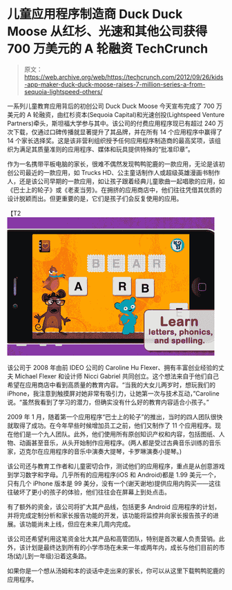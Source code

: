 # 儿童应用程序制造商 Duck Duck Moose 从红杉、光速和其他公司获得 700 万美元的 A 轮融资 TechCrunch

> 原文：<https://web.archive.org/web/https://techcrunch.com/2012/09/26/kids-app-maker-duck-duck-moose-raises-7-million-series-a-from-sequoia-lightspeed-others/>

一系列儿童教育应用背后的初创公司 Duck Duck Moose 今天宣布完成了 700 万美元的 A 轮融资，由红杉资本(Sequoia Capital)和光速创投(Lightspeed Venture Partners)牵头，斯坦福大学参与其中。该公司的付费应用程序现已有超过 240 万次下载，仅通过口碑传播就显著提升了其品牌，并在所有 14 个应用程序中赢得了 14 个家长选择奖。这是该非营利组织授予任何应用程序制造商的最高奖项，该组织为满足其质量准则的应用程序、媒体和玩具提供特殊的“批准印章”。

作为一名携带平板电脑的家长，很难不偶然发现鸭鸭驼鹿的一款应用，无论是该初创公司最近的一款应用，如 Trucks HD、公主童话制作人或超级英雄漫画书制作人，还是该公司早期的一款应用，如让孩子跟着经典儿童歌曲一起唱歌的应用，如《巴士上的轮子》或《老麦当劳》。在拥挤的应用商店中，他们往往凭借其优质的设计脱颖而出。但更重要的是，它们是孩子们会反复使用的应用。

【T2![](img/f2f722eac41c1cefaa94b54fbfd28f43.png "Word Wagon")

该公司于 2008 年由前 IDEO 公司的 Caroline Hu Flexer、拥有丰富创业经验的丈夫 Michael Flexer 和设计师 Nicci Gabriel 共同创立。这个想法来自于他们自己希望在应用商店中看到高质量的教育内容。“当我的大女儿两岁时，想玩我们的 iPhone，我注意到触摸屏对她非常有吸引力，让她第一次与技术互动，”Caroline 说。“虽然我看到了学习的潜力，但确实没有什么好的教育内容适合小孩子。”

2009 年 1 月，随着第一个应用程序“巴士上的轮子”的推出，当时的四人团队很快就取得了成功。在今年早些时候增加员工之前，他们又制作了 11 个应用程序。现在他们是一个九人团队。此外，他们使用所有原创知识产权和内容，包括图纸、人物、动画甚至音乐，从头开始制作应用程序。(两人都是受过古典音乐训练的音乐家，迈克尔在应用程序的音乐中演奏大提琴，卡罗琳演奏小提琴。)

该公司还与教育工作者和儿童密切合作，测试他们的应用程序，重点是从创意游戏到学习数字和字母。几乎所有的应用程序(iOS 和 Android)都是 1.99 美元一个，只有几个 iPhone 版本是 99 美分，没有一个(谢天谢地)提供应用内购买——这往往破坏了更小的孩子的体验，他们往往会在屏幕上到处点击。

有了额外的资金，该公司将扩大其产品线，包括更多 Android 应用程序的计划，并将完成定制分析和家长报告功能的开发，该功能将监控并向家长报告孩子的进展。该功能尚未上线，但应在未来几周内完成。

该公司还希望利用这笔资金壮大其产品和高管团队，特别是首次雇人负责营销。此外，该计划是最终达到所有的小学市场在未来一年或两年内，成长与他们目前的市场(幼儿到一年级)沿着这条路。

如果你是一个想从汤姆和本的谈话中走出来的家长，你可以从这里下载鸭鸭驼鹿的应用程序。
